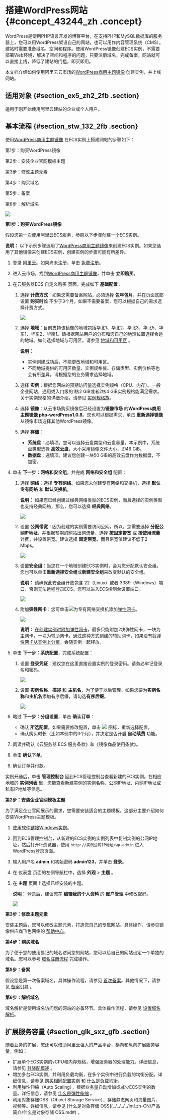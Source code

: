 # 搭建WordPress网站 {#concept_43244_zh .concept}

WordPress是使用PHP语言开发的博客平台，在支持PHP和MySQL数据库的服务器上，您可以用WordPress架设自己的网站，也可以用作内容管理系统（CMS）。建站时需要准备域名、空间和程序。使用WordPress镜像创建ECS实例，不需要部署Web环境，解决了空间和程序的问题，只要注册域名，完成备案，网站就可以直接上线，降低了建站的门槛，即买即用。

本文档介绍如何使用阿里云云市场的[WordPress商用主题镜像](https://market.aliyun.com/products/53616009/cmjj028448.html) 创建实例，并上线网站。

## 适用对象 {#section_ex5_zh2_2fb .section}

适用于刚开始使用阿里云建站的企业或个人用户。

## 基本流程 {#section_stw_132_2fb .section}

使用[WordPress商用主题镜像](https://market.aliyun.com/products/53616009/cmjj028448.html) 在ECS实例上搭建网站的步骤如下：

第1步：购买WordPress镜像

第2步：安装企业官网模板主题

第3步：修改主题元素

第4步：购买域名

第5步：备案

第6步：解析域名

![](http://static-aliyun-doc.oss-cn-hangzhou.aliyuncs.com/assets/img/9753/154329997112060_zh-CN.png)

**第1步：购买WordPress镜像**

假设您第一次使用阿里云ECS服务，参照以下步骤创建一个ECS实例。

**说明：** 以下示例步骤选用了[WordPress商用主题镜像](https://market.aliyun.com/products/53616009/cmjj028448.html)来创建ECS实例。如果您选用了其他镜像来创建ECS实例，创建实例的步骤可能有所差异。

1.  登录 [阿里云](https://account.aliyun.com/login/login.htm)。如果尚未注册，单击 [免费注册](https://account.aliyun.com/register/register.htm)。
2.  进入云市场，找到[WordPress商用主题镜像](https://market.aliyun.com/products/53616009/cmjj028448.html)，并单击 **立即购买**。
3.  在云服务器ECS 自定义购买 页面，完成如下 **基础配置**：
    1.  选择 **计费方式**：如果您需要备案网站，必须选择 **包年包月**，并在页面底部设置 **购买时长** 不少于3个月。如果不需要备案，您可以根据自己的需求选择计费方式。

        ![](http://static-aliyun-doc.oss-cn-hangzhou.aliyuncs.com/assets/img/9753/154329997112061_zh-CN.png)

    2.  选择 **地域**：目前支持该镜像的地域包括华北1、华北2、华北3、华北5、华东1、华东2、华南1。请根据网站用户的分布和您自己的地理位置选择合适的地域。如何选择地域与可用区，请参见 [地域和可用区](../../../../intl.zh-CN/通用参考/地域和可用区.md#) 。

        **说明：** 

        -   实例创建成功后，不能更改地域和可用区。
        -   不同地域提供的可用区数量、实例规格族、存储类型、实例价格等也会有所差异。请根据您的业务需求选择地域。
    3.  选择 **实例**：根据您网站的预期访问量选择实例规格（CPU、内存）。一般企业网站，通用或入门级的1核2 GiB或者2核4 GiB实例规格能满足需求。关于实例规格的详细介绍，请参见 [实例规格族](../../../../intl.zh-CN/产品简介/实例规格族.md#)。
    4.  选择 **镜像**：从云市场购买镜像后已经设置为**镜像市场** 的**WordPress商用主题镜像 php-wordPress1.0.8**。您也可以根据需求，单击 **重新选择镜像** 从镜像市场选择其他WordPress镜像。
    5.  选择 **存储**：
        -   **系统盘**：必填项。您可以选择云盘类型和云盘容量。本示例中，系统盘类型选择 **高效云盘**，大小采用镜像文件大小，即46 GiB。
        -   **数据盘**：选填项。建议您创建一块50 GiB的高效云盘作为数据盘，不加密。
4.  单击 **下一步：网络和安全组**，并完成 **网络和安全组** 配置：
    1.  选择 **网络**：选择 **专有网络**。如果您未创建专有网络和交换机，选择 **默认专有网络** 和 **默认交换机**。

        **说明：** 如果您已经创建过经典网络类型的ECS实例，而且选择的实例类型也支持经典网络，那么，您可以选择 **经典网络**。

        ![](http://static-aliyun-doc.oss-cn-hangzhou.aliyuncs.com/assets/img/9753/154329997112062_zh-CN.png)

    2.  设置 **公网带宽**：因为创建的实例需要访问公网，所以，您需要选择 **分配公网IP地址**，并根据预期的网站出网流量，选择 **按固定带宽** 或 **按使用流量** 计费，并设置带宽。建议选择 **固定带宽**，而且带宽值建议不低于2 Mbps。

        ![](http://static-aliyun-doc.oss-cn-hangzhou.aliyuncs.com/assets/img/9753/154329997112063_zh-CN.png)

    3.  设置**安全组**：当您在一个地域创建ECS实例时，会为您分配默认安全组。您也可以单击**重新选择安全组**或**新建安全组**来改变默认的安全组。

        **说明：** 请确保此安全组开放包含 22（Linux）或者 3389（Windows）端口，否则无法远程登录ECS。您可以进入ECS控制台设置端口。

        ![](http://static-aliyun-doc.oss-cn-hangzhou.aliyuncs.com/assets/img/9789/154329997114281_zh-CN.png)

    4.  附加**弹性网卡**：您可单击![](http://static-aliyun-doc.oss-cn-hangzhou.aliyuncs.com/assets/img/9789/154329997114232_zh-CN.png)为专有网络交换机添加[弹性网卡](../../../../intl.zh-CN/产品简介/网络和安全性/弹性网卡.md#)。

        ![](http://static-aliyun-doc.oss-cn-hangzhou.aliyuncs.com/assets/img/9789/154329997114280_zh-CN.png)

        **说明：** [在创建实例时附加弹性网卡](../../../../intl.zh-CN/用户指南/弹性网卡/在创建实例时附加弹性网卡.md#)，最多只能附加2块弹性网卡，一块为主网卡，一块为辅助网卡。通过这种方式创建的辅助网卡，如果没有[将弹性网卡从实例上分离](../../../../intl.zh-CN/用户指南/弹性网卡/将弹性网卡从实例上分离.md#)，会随实例一起释放。

5.  单击 **下一步：系统配置**，完成系统配置：
    1.  设置 **登录凭证**：建议您在这里直接设置实例的登录密码。请务必牢记登录名和密码。

        ![](http://static-aliyun-doc.oss-cn-hangzhou.aliyuncs.com/assets/img/9789/154329997114278_zh-CN.png)

    2.  设置 **实例名称**、**描述** 和 **主机名**，为了便于以后管理。如果您要为**实例名称**和**主机名**添加有序后缀，请勾选**有序后缀**。

        ![](http://static-aliyun-doc.oss-cn-hangzhou.aliyuncs.com/assets/img/9789/154329997114279_zh-CN.png)

6.  略过 **下一步：分组设置**，单击 **确认订单**：
    -   确认 **所选配置**。如果需要修改配置，单击 ![](http://docs-aliyun.cn-hangzhou.oss.aliyun-inc.com/assets/pic/44543/cn_zh/1527648165582/edit_icon.png) 图标，重新选择配置。
    -   确认购买时长（比如本例中的3个月），并决定是否开启 **自动续费** 功能。
7.  阅读并确认《云服务器 ECS 服务条款》和《镜像商品使用条款》。
8.  单击 **确认下单**。
9.  确认订单并付款。

实例开通后，单击 **管理控制台** 回到ECS管理控制台查看新建的ECS实例。在相应地域的 **实例列表** 里，您能查看新建实例的实例名称、公网IP地址、内网IP地址或私有IP地址等信息。

**第2步：安装企业官网模板主题**

为了满足企业官网展示的需求，您需要安装适合的主题模板。这部分主要介绍如何安装WordPress主题模板。

1.  [使用软件链接Windows实例](../../../../intl.zh-CN/用户指南/连接实例/使用软件连接Windows实例.md#)。
2.  回到ECS管理控制台，从新建的ECS实例的实例列表中复制实例的公网IP地址，然后打开IE浏览器，使用 `http://实例公网IP地址/wp-admin` 进入WordPress登录页面。
3.  输入用户名 **admin** 和初始密码 **admin123**，并单击 **登录**。
4.  在 仪表盘 页面的左侧导航栏中，选择 **外观** \> **主题** 。
5.  在 **主题** 页面上选择已经安装的主题。

    **说明：** 登录后，建议您在 **编辑我的个人资料** 的 **账户管理** 中修改密码。

    ![](http://static-aliyun-doc.oss-cn-hangzhou.aliyuncs.com/assets/img/9753/154329997112070_zh-CN.png)


**第3步：修改主题元素**

安装主题后，您可以修改主题元素，打造您自己的专属网站。具体操作，请参见镜像供应商飞色网络的 [帮助中心](http://help2.facecloud.net/wordpress)。

**第4步：购买域名**

为了便于您的使用易记的域名访问您的网站，您可以给自己的网站设定一个单独的域名。您可以参考 [域名注册流程](../../../../intl.zh-CN/快速入门/域名注册流程.md#) 完成操作。

**第5步：备案**

假设您是第一次备案域名，具体操作流程，请参见 [首次备案](../../../../intl.zh-CN/备案流程/首次备案.md#)。其他情况下，请参见 [备案引导](../../../../intl.zh-CN/备案流程/备案引导.md#) 。

**第6步：解析域名**

域名解析是使用域名访问您的网站的必备环节。具体操作流程，请参见 [设置域名解析](https://www.alibabacloud.com/help/doc-detail/58131.htm)。

## 扩展服务容量 {#section_glk_sxz_gfb .section}

随着业务的扩展，您还可以借助阿里云强大的产品平台，横向和纵向扩展服务容量，例如：

-   扩展单个ECS实例的vCPU和内存规格，增强服务器的处理能力。详细信息，请参见 [升降配概述](../../../../intl.zh-CN/用户指南/实例/升降配/升降配概述.md#) 。
-   增加多台ECS实例，并利用负载均衡，在多个实例中进行负载的均衡分配。详细信息，请参见 [购买相同配置实例](../../../../intl.zh-CN/用户指南/实例/创建实例/购买相同配置实例.md#) 和 [什么是负载均衡](../../../../intl.zh-CN/产品简介/什么是负载均衡.md#)。
-   利用弹性伸缩（Auto Scaling），根据业务量自动增加或减少ECS实例的数量。详细信息，请参见 [什么是弹性伸缩](../../../../intl.zh-CN/产品简介/什么是弹性伸缩.md#) 。
-   利用对象存储OSS（Object Storage Service），存储静态网页和海量图片、视频等。详细信息，请参见 [什么是对象存储 OSS](../../../../intl.zh-CN/产品简介/什么是对象存储 OSS.md#) 。

